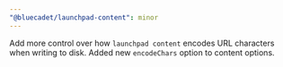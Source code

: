 ```yaml
---
"@bluecadet/launchpad-content": minor
---
```


Add more control over how `launchpad content` encodes URL characters when writing to disk. Added new `encodeChars` option to content options.
